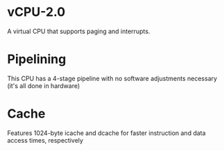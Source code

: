 # vCPU-2.0
A virtual CPU that supports paging and interrupts.

# Pipelining
This CPU has a 4-stage pipeline with no software adjustments necessary (it's all done in hardware)

# Cache
Features 1024-byte icache and dcache for faster instruction and data access times, respectively
